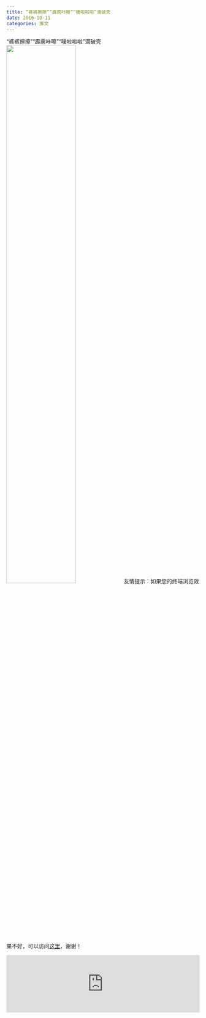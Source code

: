 ```yaml
---
title: “裤裤擦擦”“霹雳咔嚓”“噗啦啦啦”滴破壳
date: 2016-10-11
categories: 推文
---
```

“裤裤擦擦”“霹雳咔嚓”“噗啦啦啦”滴破壳
<img src="http://mmbiz.qpic.cn/mmbiz_jpg/ACviaWTBFxhYGutTYo8Nd7zEYMewg6Y1t3iaTHoXhEicrnlHUVaefNDbVUiagm7zpmvolgA8caUejS57ia9OrricBnyA/0?wx_fmt.jpeg" style="width: 60%; height: auto;"/><!--more-->
友情提示：如果您的终端浏览效果不好，可以访问[这里](https://stata-club.github.io/stata_article/2016-10-11.html)，谢谢！
<iframe src="https://stata-club.github.io/stata_article/2016-10-11.html" id="iframepage" frameborder="0" scrolling="no" marginheight="0" marginwidth="0" width="100%" onLoad="iFrameHeight()"></iframe>
<script type="text/javascript" language="javascript">
function iFrameHeight() {
var ifm= document.getElementById("iframepage");
var subWeb = document.frames ? document.frames["iframepage"].document : ifm.contentDocument;   
if(ifm != null && subWeb != null) {
 ifm.height = subWeb.body.scrollHeight;
} 
} 
</script> 